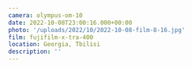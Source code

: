 ```yaml
---
camera: olympus-om-10
date: 2022-10-08T23:00:16.000+00:00
photo: '/uploads/2022/10/2022-10-08-film-8-16.jpg'
film: fujifilm-x-tra-400
location: Georgia, Tbilisi
description: ''
---
```

